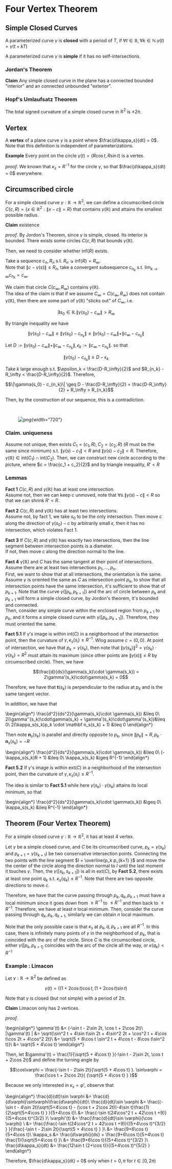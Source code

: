 # Four Vertex Theorem

## Simple Closed Curves

A parameterized curve $\gamma$ is __closed__ with a period of $T$, if $\forall t\in \mathbb R, \forall k\in\mathbb N. \gamma(t) = \gamma(t+kT)$

A parameterized curve $\gamma$ is __simple__ if it has no self-intersections.

### Jordan's Theorem

__Claim__ Any simple closed curve in the plane has a connected bounded "interior" and an connected unbounded "exterior".

### Hopf's Umlaufsatz Theorem
The total signed curvature of a simple closed curve in $\mathbb R^2$ is $\pm 2\pi$.


## Vertex
A __vertex__ of a plane curve $\gamma$ is a point where $\frac{d\kappa_s}{dt} = 0$. Note that this definition is independent of parameterizations.

__Example__ Every point on the circle $\gamma(t) = (R \cos t, R\sin t)$ is a vertex. 

_proof_. We known that $\kappa_s = R^{-1}$ for the circle $\gamma$, so that $\frac{d\kappa_s}{dt} = 0$ everywhere.

## Circumscribed circle
For a simple closed curve $\gamma:\mathbb R\rightarrow\mathbb R^2$, we can define a circumscribed circle $C(c, R) = \{x\in\mathbb R^2: \|x - c\| = R\}$ that contains $\gamma(\mathbb R)$ and attains the smallest possible radius. 

__Claim__ existence

_proof_. By Jordon's Theorem, since $\gamma$ is simple, closed. Its interior is bounded. There exists some circles $C(c,R)$ that bounds $\gamma(\mathbb R)$.  

Then, we need to consider whether $\text{inf}\{R\}$ exists. 

Take a sequence $c_n, R_n$ s.t. $R_n\searrow \text{inf}\{R\} = R_\infty$.  
Note that $\|c-\gamma(s)\| \leq R_n$, take a convergent subsequence $c_{n_k}$ s.t. $\lim_{k\rightarrow\infty} c_{n_k} = c_\infty$. 

We claim that circle $C(c_\infty, R_\infty)$ contains $\gamma(\mathbb R)$.  
The idea of the claim is that if we assume $C_\infty = C(c_\infty, R_\infty)$ does not contain $\gamma(\mathbb R)$, then there are some part of $\gamma(\mathbb R)$ "sticks out" of $C_\infty$, i.e. 

$$\exists s_0\in\mathbb R. \|\gamma(s_0) - c_\infty\| > R_\infty$$

By triangle inequality we have 

$$\|\gamma(s_0) - c_\infty\| \leq \|\gamma(s_0) - c_{n_k}\| \leq \|\gamma(s_0) - c_\infty\| + \|c_\infty - c_{n_k}\|$$

Let $D:= \|\gamma(s_0) - c_\infty\| + \|c_\infty - c_{n_k}\|, \epsilon_k := \|c_\infty - c_{n_k}\|$.  so that 

$$\|\gamma(s_0) - c_{n_k}\| \geq D - \epsilon_{k}$$

Take $k$ large enough s.t. $\epsilon_k < \frac{D-R_\infty}{2}$ and $R_{n_k} - R_\infty < \frac{D-R_\infty}{2}$. Therefore, 

$$\|\gamma(s_0) - c_{n_k}\| \geq D - \frac{D-R_\infty}{2} = \frac{D-R_\infty}{2} + R_\infty > R_{n_k}$$

Then, by the construction of our sequence, this is a contradiction. 

​<figure markdown>
![png](assets/fvt.jpg){width="720"}
</figure>

### Claim. uniqueness

Assume not unique, then exists $C_1 = (c_1, R), C_2 = (c_2, R)$ ($R$ must be the same since minimum) s.t. $\|\gamma(s) - c_1\| < R$ and $\|\gamma(s) - c_2\| < R$. Therefore, $\gamma(\mathbb R) \in \text{int}(C_1)\cap \text{int}(C_2)$. Then, we can construct new circle according to the picture, where $c = \frac{c_1 + c_2}{2}$ and by triangle inequality, $R' < R$

### Lemmas

__Fact 1__ $C(c, R)$ and $\gamma(\mathbb R)$ has at least one intersection.   
Assume not, then we can keep $c$ unmoved, note that $\forall s. \|\gamma(s) - c\| < R$ so that we can shrink $R' < R$.

__Fact 2__ $C(c, R)$ and $\gamma(\mathbb R)$ has at least two intersections.  
Assume not, by fact 1, we take $s_0$ to be the only intersection. Then move $c$ along the direction of $\gamma(s_0)-c$ by arbitrarily small $\epsilon$, then it has no intersection, which violates Fact 1.

__Fact 3__ If $C(c, R)$ and $\gamma(\mathbb R)$ has exactly two intersections, then the line segment between intersection points is a diameter.   
If not, then move $c$ along the direction normal to the line.

__Fact 4__ $\gamma(\mathbb R)$ and $C$ has the same tangent at their point of intersections.   
Assume there are at least two intersections $p_1,...,p_n$.  
First, we want to show that at all intersections, the orientation is the same. Assume $\gamma$ is oriented the same as $C$ as intersection point $p_k$, to show that all intersection points have the same intersection, it's sufficient to show that of $p_{k+1}$. Note that the curve $\gamma([p_k, p_{k+1}])$ and the arc of circle between $p_k$ and $p_{k+1}$ will form a simple closed curve, by Jordon's theorem, it's bounded and connected.  
Then, consider any simple curve within the enclosed region from $p_{k+1}$ to $p_k$, and it forms a simple closed curve with  $\gamma([p_k, p_{k+1}])$. Therefore, they must oriented the same. 

__Fact 5.1__ If $\gamma$'s image is within $\text{int}(C)$ in a neighborhood of the intersection point, then the curvature of $\gamma, \kappa_s(s_i) \geq R^{-1}$.
Wlog assume $c = (0,0)$. At point of intersection, we have that $p_k = \gamma(s_k)$, then note that $\|\gamma(s_k)\|^2 = \gamma(s_k)\cdot\gamma(s_k)= R^2$ must attain its maximum (since other points are $\|\gamma(s)\| \leq R$ by circumscribed circle). Then, we have 

$$\frac{d}{ds}(\gamma(s_k)\cdot \gamma(s_k)) = 2\gamma'(s_k)\cdot\gamma(s_k) = 0$$

Therefore, we have that $\mathbf t(s_k)$ is perpendicular to the radius at $p_k$ and is the same tangent vector. 

In addition, we have that 

\begin{align*}
\frac{d^2}{ds^2}(\gamma(s_k)\cdot \gamma(s_k)) &\leq 0\\
2(\gamma''(s_k)\cdot\gamma(s_k) + \gamma'(s_k)\cdot\gamma'(s_k))&\leq 0\\
2(\kappa_s(s_k)p_k \cdot \mathbf n_s(s_k) + 1) &\leq 0
\end{align*}

Then note $\mathbf n_s(s_k)$ is parallel and directly opposite to $p_k$, since $\|p_k\| = R, p_k \cdot \mathbf n_s(s_k) = -R$

\begin{align*}
\frac{d^2}{ds^2}(\gamma(s_k)\cdot \gamma(s_k)) &\leq 0\\
(-\kappa_s(s_k)R + 1) &\leq 0\\
\kappa_s(s_k) &\geq R^{-1}
\end{align*}

__Fact 5.2__ If $\gamma$'s image is within $\text{ext}(C)$ in a neighborhood of the intersection point, then the curvature of $\gamma, \kappa_s(s_i) \leq R^{-1}$.

The idea is similar to __Fact 5.1__ while here $\gamma(s_k)\cdot \gamma(s_k)$ attains its local minimum, so that 

\begin{align*}
\frac{d^2}{ds^2}(\gamma(s_k)\cdot \gamma(s_k)) &\geq 0\\
\kappa_s(s_k) &\leq R^{-1}
\end{align*}

## Theorem (Four Vertex Theorem) 
For a simple closed curve $\gamma:\mathbb R\rightarrow\mathbb R^2$, it has at least 4 vertex. 

Let $\gamma$ be a simple closed curve, and $C$ be its circumscribed curve, $p_k = \gamma(s_k)$ and $p_{k+1} = \gamma(s_{k+1})$ be two conservative intersection points. Connecting the two points with the line segment $l = \overline{p_k p_{k+1} }$ and move the the center of the circle along the direction normal to $l$ until the last moment it touches $\gamma$. Then, the $\gamma([s_k, s_{k+1}])$ is all in $\text{ext}(C)$, by __Fact 5.2__, there exists at least one point $q_k$ s.t. $\kappa_s(q_k) \leq R^{-1}$. Note that there are two opposite directions to move $c$.

Therefore, we have that the curve passing through $p_{k}, q_k, p_{k+1}$ must have a local minimum since it goes down from $\geq R^{-1}$ to $\leq R^{-1}$ and then back to $\geq R^{-1}$. Therefore, we have at least $n$ local minimum.  Then, consider the curve passing through $q_k, p_k, q_{k+1}$, similarly we can obtain $n$ local maximum. 

Note that the only possible case is that $\kappa_s$ at $p_k, q, p_{k+1}$ are all $R^{-1}$. In this case, there is infinitely many points of $\gamma$ in the neighborhood of $p_k$, that is coincided with the arc of the circle. Since $C$ is the circumscribed circle, either $\gamma([p_k, p_{k+1]}$ coincides with the arc of the circle all the way, or $\kappa(q_k) < R^{-1}$

### Example : Limacon

Let $\gamma:\mathbb R\rightarrow\mathbb R^2$ be defined as 

$$\gamma(t) = ((1+2\cos t)\cos t, (1 + 2\cos t)\sin t)$$

Note that $\gamma$ is closed (but not simple) with a period of $2\pi$. 

__Claim__ Limacon only has 2 vertices. 

_proof_. 

\begin{align*}
\gamma'(t) &=  (-\sin t - 2\sin 2t, \cos t + 2\cos 2t)\\
\|\gamma'(t) \| &= \sqrt{\sin^2 t + 4\sin t\sin 2t + 4\sin^2 2t + \cos^2 t + 4\cos t\cos 2t + 4\cos^2 2t}\\
&= \sqrt{5 + 8\cos t \sin^2 t + 4\cos t - 8\cos t\sin^2 t)}\\
&= \sqrt{5 + 4\cos t}
\end{align*}

Then, let $\gamma'(t) = \frac{1}{\sqrt{5 + 4\cos t} }(-\sin t - 2\sin 2t, \cos t + 2\cos 2t)$ and define the turning angle by 

$$\cos\varphi = \frac{-\sin t - 2\sin 2t}{\sqrt{5 + 4\cos t} }. \sin\varphi = \frac{\cos t + 2\cos 2t}{ {\sqrt{5 + 4\cos t} } }$$

Because we only interested in $\kappa_s = \varphi'$, observe that 

\begin{align*}
\frac{d}{dt}\sin \varphi &= \frac{d}{d\varphi}\sin\varphi\frac{d\varphi}{dt}\\
\frac{d}{dt}\sin \varphi &= \frac{(-\sin t - 4\sin 2t)\sqrt{5+4\cos t} - (\cos t + 2\cos 2t)(-4\sin t)\frac{1}{2\sqrt{5+4\cos t} } }{5+4\cos t}\\
&= \frac{-\sin t(24\cos^2 t + 42\cos t +9)}{(5+4\cos t)^{3/2} }\\
\varphi'(t) &= \frac{\frac{d}{dt}\sin \varphi}{\cos \varphi} \\
&= \frac{\frac{-\sin t(24\cos^2 t + 42\cos t +9)}{(5+4\cos t)^{3/2} } }{\frac{-\sin t - 2\sin 2t}{\sqrt{5 + 4\cos t} } }\\
&= \frac{9+6\cos t}{5+4\cos t}\\
\kappa_s &= \frac{d\varphi}{ds} = \frac{9+6\cos t}{5+4\cos t} \frac{1}{\sqrt{5+4\cos t} }\\
&= \frac{9+6\cos t}{(5+4\cos t)^{3/2} }\\
\frac{d\kappa_s}{dt} &= \frac{12\sin t (2+\cos t)}{(5+4\cos t)^{5/2} }
\end{align*}

Therefore, $\frac{d\kappa_s}{dt} = 0$ only when $t=0, \pi$ for $t\in [0, 2\pi)$ 
